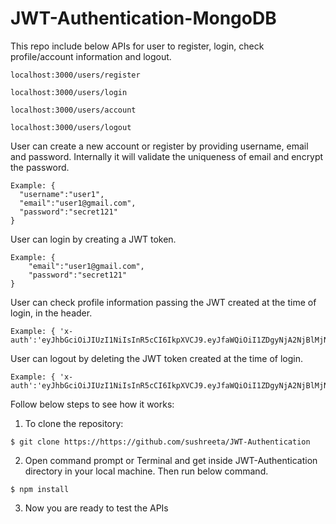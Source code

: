 # JWT-Authentication-MongoDB
This repo include below APIs for user to register, login, check profile/account information and logout.

    localhost:3000/users/register

    localhost:3000/users/login

    localhost:3000/users/account

    localhost:3000/users/logout

  

User can create a new account or register by providing username, email and password. 
Internally it will validate the uniqueness of email and encrypt the password.

    Example: {
      "username":"user1",
      "email":"user1@gmail.com",
      "password":"secret121"
    }

User can login by creating a JWT token.

    Example: {
        "email":"user1@gmail.com",
        "password":"secret121"
    }

User can check profile information passing the JWT created at the time of login, in the header.

    Example: { 'x-auth':'eyJhbGciOiJIUzI1NiIsInR5cCI6IkpXVCJ9.eyJfaWQiOiI1ZDgyNjA2NjBlMjNlODRlN2Rj'}

User can logout by deleting the JWT token created at the time of login.

    Example: { 'x-auth':'eyJhbGciOiJIUzI1NiIsInR5cCI6IkpXVCJ9.eyJfaWQiOiI1ZDgyNjA2NjBlMjNlODRlN2Rj'}  



Follow below steps to see how it works:

  1. To clone the repository:
  
    $ git clone https://https://github.com/sushreeta/JWT-Authentication

  2. Open command prompt or Terminal and get inside JWT-Authentication directory in your local machine. Then run below command.
    
    $ npm install

  3. Now you are ready to test the APIs
